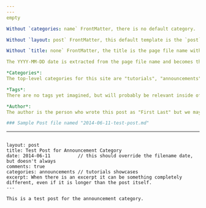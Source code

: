 ```yaml
---
---
empty

Without `categories: name` FrontMatter, there is no default category.

Without `layout: post` FrontMatter, this default template is the `post` template.

Without `title: none` FrontMatter, the title is the page file name without its extension.

The YYYY-MM-DD date is extracted from the page file name and becomes the path to this post.

*Categories*: 
The top-level categories for this site are "tutorials", "announcements", and "showcases".

*Tags*:
There are no tags yet imagined, but will probably be relevant inside of categories.

*Author*:
The author is the person who wrote this post as "First Last" but we may enhance this to be a link to the Rerum User.

### Sample Post file named "2014-06-11-test-post.md"

```
---
```

layout: post
title: Test Post for Announcement Category
date: 2014-06-11          // this should override the filename date, but doesn't always
comments: true
categories: announcements // tutorials showcases
excerpt: When there is an excerpt it can be something completely different, even if it is longer than the post itself.
---

This is a test post for the announcement category.
```

